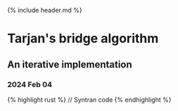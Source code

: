 
{% include header.md %}

# Tarjan's bridge algorithm

## An iterative implementation

### 2024 Feb 04

{% highlight rust %}
// Syntran code
{% endhighlight %}

